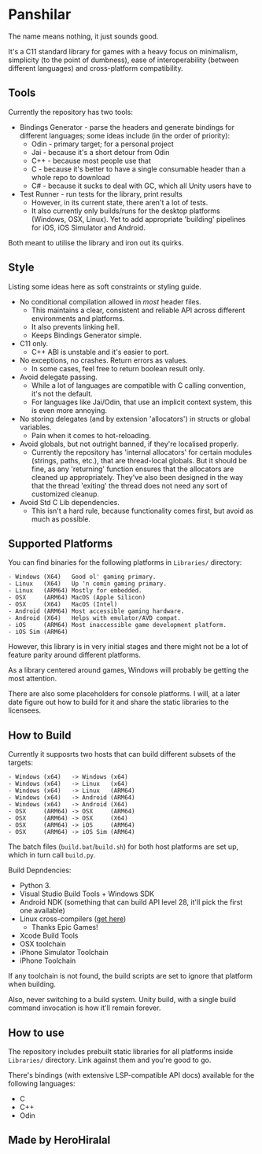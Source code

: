 # Panshilar

The name means nothing, it just sounds good.

It's a C11 standard library for games with a heavy focus on minimalism, simplicity (to the point of dumbness), ease of interoperability (between different languages) and cross-platform compatibility.

## Tools

Currently the repository has two tools:
- Bindings Generator - parse the headers and generate bindings for different languages; some ideas include (in the order of priority):
  - Odin - primary target; for a personal project
  - Jai - because it's a short detour from Odin
  - C++ - because most people use that
  - C - because it's better to have a single consumable header than a whole repo to download
  - C# - because it sucks to deal with GC, which all Unity users have to
- Test Runner - run tests for the library, print results
  - However, in its current state, there aren't a lot of tests.
  - It also currently only builds/runs for the desktop platforms (Windows, OSX, Linux). Yet to add appropriate 'building' pipelines for iOS, iOS Simulator and Android.

Both meant to utilise the library and iron out its quirks.

## Style

Listing some ideas here as soft constraints or styling guide.
- No conditional compilation allowed in _most_ header files.
  - This maintains a clear, consistent and reliable API across different environments and platforms.
  - It also prevents linking hell.
  - Keeps Bindings Generator simple.
- C11 only.
  - C++ ABI is unstable and it's easier to port.
- No exceptions, no crashes. Return errors as values.
  - In some cases, feel free to return boolean result only.
- Avoid delegate passing.
  - While a lot of languages are compatible with C calling convention, it's not the default.
  - For languages like Jai/Odin, that use an implicit context system, this is even more annoying.
- No storing delegates (and by extension 'allocators') in structs or global variables.
  - Pain when it comes to hot-reloading.
- Avoid globals, but not outright banned, if they're localised properly.
  - Currently the repository has 'internal allocators' for certain modules (strings, paths, etc.), that are thread-local globals. But it should be fine, as any 'returning' function ensures that the allocators are cleaned up appropriately. They've also been designed in the way that the thread 'exiting' the thread does not need any sort of customized cleanup.
- Avoid Std C Lib dependencies.
  - This isn't a hard rule, because functionality comes first, but avoid as much as possible.

## Supported Platforms

You can find binaries for the following platforms in `Libraries/` directory:
```plaintext
- Windows (X64)   Good ol' gaming primary.
- Linux   (X64)   Up 'n comin gaming primary.
- Linux   (ARM64) Mostly for embedded.
- OSX     (ARM64) MacOS (Apple Silicon)
- OSX     (X64)   MacOS (Intel)
- Android (ARM64) Most accessible gaming hardware.
- Android (X64)   Helps with emulator/AVD compat.
- iOS     (ARM64) Most inaccessible game development platform.
- iOS Sim (ARM64)
```

However, this library is in very initial stages and there might not be a lot of feature parity around different platforms.

As a library centered around games, Windows will probably be getting the most attention.

There are also some placeholders for console platforms. I will, at a later date figure out how to build for it and share the static libraries to the licensees.

## How to Build

Currently it supposrts two hosts that can build different subsets of the targets:
```plaintext
- Windows (x64)   -> Windows (x64)
- Windows (x64)   -> Linux   (x64)
- Windows (x64)   -> Linux   (ARM64)
- Windows (x64)   -> Android (ARM64)
- Windows (x64)   -> Android (X64)
- OSX     (ARM64) -> OSX     (ARM64)
- OSX     (ARM64) -> OSX     (X64)
- OSX     (ARM64) -> iOS     (ARM64)
- OSX     (ARM64) -> iOS Sim (ARM64)
```

The batch files (`build.bat`/`build.sh`) for both host platforms are set up, which in turn call `build.py`.

Build Depndencies:
- Python 3.
- Visual Studio Build Tools + Windows SDK
- Android NDK (something that can build API level 28, it'll pick the first one available)
- Linux cross-compilers ([get here](https://dev.epicgames.com/documentation/en-us/unreal-engine/linux-development-requirements-for-unreal-engine#version-history))
  - Thanks Epic Games!
- Xcode Build Tools
- OSX toolchain
- iPhone Simulator Toolchain
- iPhone Toolchain

If any toolchain is not found, the build scripts are set to ignore that platform when building.

Also, never switching to a build system. Unity build, with a single build command invocation is how it'll remain forever.

## How to use

The repository includes prebuilt static libraries for all platforms inside `Libraries/` directory. Link against them and you're good to go.

There's bindings (with extensive LSP-compatible API docs) available for the following languages:
- C
- C++
- Odin

## Made by HeroHiralal
